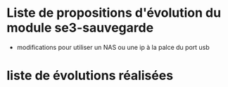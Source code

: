 # Liste de propositions d'évolution du module se3-sauvegarde

* modifications pour utiliser un NAS ou une ip à la palce du port usb


# liste de évolutions réalisées

